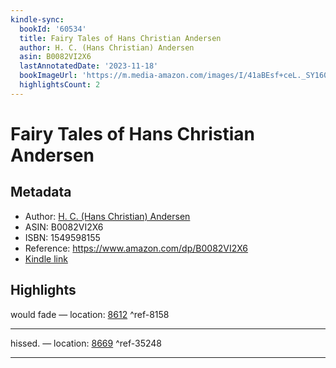 ```yaml
---
kindle-sync:
  bookId: '60534'
  title: Fairy Tales of Hans Christian Andersen
  author: H. C. (Hans Christian) Andersen
  asin: B0082VI2X6
  lastAnnotatedDate: '2023-11-18'
  bookImageUrl: 'https://m.media-amazon.com/images/I/41aBEsf+ceL._SY160.jpg'
  highlightsCount: 2
---
```

# Fairy Tales of Hans Christian Andersen
## Metadata
* Author: [H. C. (Hans Christian) Andersen](https://www.amazon.comundefined)
* ASIN: B0082VI2X6
* ISBN: 1549598155
* Reference: https://www.amazon.com/dp/B0082VI2X6
* [Kindle link](kindle://book?action=open&asin=B0082VI2X6)

## Highlights
would fade — location: [8612](kindle://book?action=open&asin=B0082VI2X6&location=8612) ^ref-8158

---
hissed. — location: [8669](kindle://book?action=open&asin=B0082VI2X6&location=8669) ^ref-35248

---
